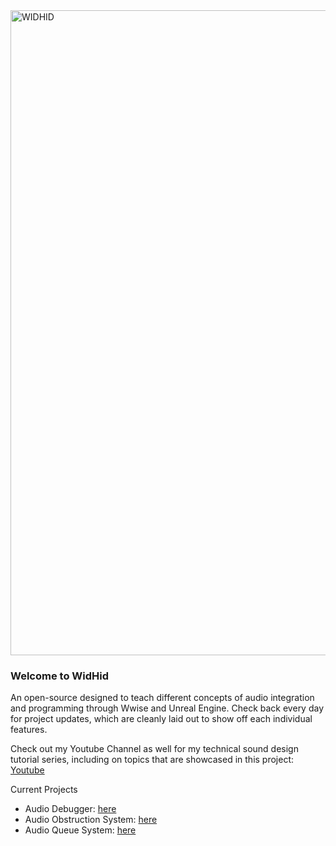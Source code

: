 <img width="3106" height="1032" alt="WIDHID" src="https://github.com/user-attachments/assets/fe38ff76-8f9e-4058-9af0-6761797bc54a" />

### Welcome to WidHid 
An open-source designed to teach different concepts of audio integration and programming through Wwise and Unreal Engine. 
Check back every day for project updates, which are cleanly laid out to show off each individual features.

Check out my Youtube Channel as well for my technical sound design tutorial series, including on topics that are showcased in this project: [Youtube](https://www.youtube.com/@charactercomposer3840)

Current Projects
* Audio Debugger: [here](https://github.com/cc-composer/WidHid-UnrealEngine/tree/main/Source/WidHid/Public/Debug)
* Audio Obstruction System: [here](https://github.com/cc-composer/WidHid-UnrealEngine/tree/main/Source/WidHid/Public/Audio)
* Audio Queue System: [here](https://github.com/cc-composer/WidHid-UnrealEngine/tree/main/Source/WidHid/Public/Audio)
